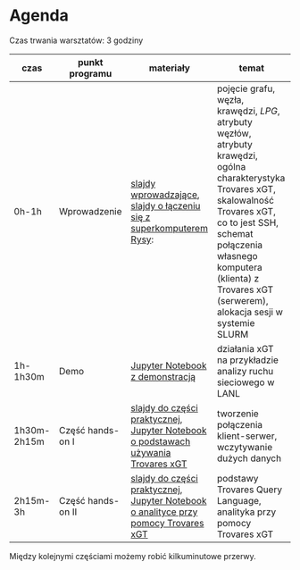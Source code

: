 # Agenda

Czas trwania warsztatów: 3 godziny

|czas|punkt programu|materiały|temat
--- | --- | --- | ---
|0h-1h|Wprowadzenie|[slajdy wprowadzające](../xgt/files/presentations/wprowadzenie.pdf), [slajdy o łączeniu się z superkomputerem Rysy](../xgt/files/presentations/ssh.pdf): | pojęcie grafu, węzła, krawędzi, _LPG_, atrybuty węzłów, atrybuty krawędzi, ogólna charakterystyka Trovares xGT, skalowalność Trovares xGT, co to jest SSH, schemat połączenia własnego komputera (klienta) z Trovares xGT (serwerem), alokacja sesji w systemie SLURM
|1h-1h30m|Demo|[Jupyter Notebook z demonstracją](../xgt/files/notebooks/demo.ipynb)|działania xGT na przykładzie analizy ruchu sieciowego w LANL
|1h30m-2h15m|Część hands-on I|[slajdy do części praktycznej](../xgt/files/presentations/czesc-praktyczna.pdf), [Jupyter Notebook o podstawach używania Trovares xGT](../xgt/files/notebooks/zadania-1.ipynb)| tworzenie połączenia klient-serwer, wczytywanie dużych danych
|2h15m-3h|Część hands-on II|[slajdy do części praktycznej](../xgt/files/presentations/czesc-praktyczna.pdf), [Jupyter Notebook o analityce przy pomocy Trovares xGT](../xgt/files/notebooks/zadania-2.ipynb)| podstawy Trovares Query Language, analityka przy pomocy Trovares xGT

Między kolejnymi częściami możemy robić kilkuminutowe przerwy.